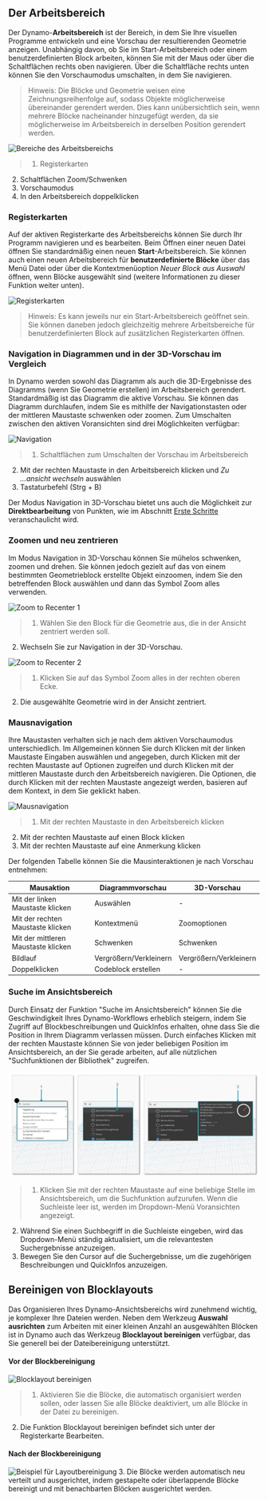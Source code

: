 

## Der Arbeitsbereich

Der Dynamo-**Arbeitsbereich** ist der Bereich, in dem Sie Ihre visuellen Programme entwickeln und eine Vorschau der resultierenden Geometrie anzeigen. Unabhängig davon, ob Sie im Start-Arbeitsbereich oder einem benutzerdefinierten Block arbeiten, können Sie mit der Maus oder über die Schaltflächen rechts oben navigieren. Über die Schaltfläche rechts unten können Sie den Vorschaumodus umschalten, in dem Sie navigieren.

> Hinweis: Die Blöcke und Geometrie weisen eine Zeichnungsreihenfolge auf, sodass Objekte möglicherweise übereinander gerendert werden. Dies kann unübersichtlich sein, wenn mehrere Blöcke nacheinander hinzugefügt werden, da sie möglicherweise im Arbeitsbereich in derselben Position gerendert werden.

![Bereiche des Arbeitsbereichs](images/2-3/01-WorkspaceRegions.jpg)

> 1. Registerkarten
2. Schaltflächen Zoom/Schwenken
3. Vorschaumodus
4. In den Arbeitsbereich doppelklicken

### Registerkarten

Auf der aktiven Registerkarte des Arbeitsbereichs können Sie durch Ihr Programm navigieren und es bearbeiten. Beim Öffnen einer neuen Datei öffnen Sie standardmäßig einen neuen **Start**-Arbeitsbereich. Sie können auch einen neuen Arbeitsbereich für **benutzerdefinierte Blöcke** über das Menü Datei oder über die Kontextmenüoption *Neuer Block aus Auswahl* öffnen, wenn Blöcke ausgewählt sind (weitere Informationen zu dieser Funktion weiter unten).

![Registerkarten](images/2-3/02-Tabs.jpg)

> Hinweis: Es kann jeweils nur ein Start-Arbeitsbereich geöffnet sein. Sie können daneben jedoch gleichzeitig mehrere Arbeitsbereiche für benutzerdefinierten Block auf zusätzlichen Registerkarten öffnen.

### Navigation in Diagrammen und in der 3D-Vorschau im Vergleich

In Dynamo werden sowohl das Diagramm als auch die 3D-Ergebnisse des Diagramms (wenn Sie Geometrie erstellen) im Arbeitsbereich gerendert. Standardmäßig ist das Diagramm die aktive Vorschau. Sie können das Diagramm durchlaufen, indem Sie es mithilfe der Navigationstasten oder der mittleren Maustaste schwenken oder zoomen. Zum Umschalten zwischen den aktiven Voransichten sind drei Möglichkeiten verfügbar:

![Navigation](images/2-3/03-PreviewNavigations.jpg)

> 1. Schaltflächen zum Umschalten der Vorschau im Arbeitsbereich
2. Mit der rechten Maustaste in den Arbeitsbereich klicken und *Zu ...ansicht wechseln* auswählen
3. Tastaturbefehl (Strg + B)

Der Modus Navigation in 3D-Vorschau bietet uns auch die Möglichkeit zur **Direktbearbeitung** von Punkten, wie im Abschnitt [Erste Schritte](http://primer.dynamobim.org/de/02_Hello-Dynamo/2-6_the_quick_start_guide.html) veranschaulicht wird.

### Zoomen und neu zentrieren

Im Modus Navigation in 3D-Vorschau können Sie mühelos schwenken, zoomen und drehen. Sie können jedoch gezielt auf das von einem bestimmten Geometrieblock erstellte Objekt einzoomen, indem Sie den betreffenden Block auswählen und dann das Symbol Zoom alles verwenden.

![Zoom to Recenter 1](images/2-3/03-ZoomToRecenter_1.jpg)

> 1. Wählen Sie den Block für die Geometrie aus, die in der Ansicht zentriert werden soll.
2. Wechseln Sie zur Navigation in der 3D-Vorschau.

![Zoom to Recenter 2](images/2-3/03-ZoomToRecenter_2.jpg)

> 1. Klicken Sie auf das Symbol Zoom alles in der rechten oberen Ecke.
2. Die ausgewählte Geometrie wird in der Ansicht zentriert.

### Mausnavigation

Ihre Maustasten verhalten sich je nach dem aktiven Vorschaumodus unterschiedlich. Im Allgemeinen können Sie durch Klicken mit der linken Maustaste Eingaben auswählen und angegeben, durch Klicken mit der rechten Maustaste auf Optionen zugreifen und durch Klicken mit der mittleren Maustaste durch den Arbeitsbereich navigieren. Die Optionen, die durch Klicken mit der rechten Maustaste angezeigt werden, basieren auf dem Kontext, in dem Sie geklickt haben.

![Mausnavigation](images/2-3/04-HelloMouse.jpg)

> 1. Mit der rechten Maustaste in den Arbeitsbereich klicken
2. Mit der rechten Maustaste auf einen Block klicken
3. Mit der rechten Maustaste auf eine Anmerkung klicken

Der folgenden Tabelle können Sie die Mausinteraktionen je nach Vorschau entnehmen:

|**Mausaktion**|**Diagrammvorschau**|**3D-Vorschau**|
| -- | -- | -- |
|Mit der linken Maustaste klicken|Auswählen|-|
|Mit der rechten Maustaste klicken|Kontextmenü|Zoomoptionen|
|Mit der mittleren Maustaste klicken|Schwenken|Schwenken|
|Bildlauf|Vergrößern/Verkleinern|Vergrößern/Verkleinern|
|Doppelklicken|Codeblock erstellen|-|

### Suche im Ansichtsbereich

Durch Einsatz der Funktion "Suche im Ansichtsbereich" können Sie die Geschwindigkeit Ihres Dynamo-Workflows erheblich steigern, indem Sie Zugriff auf Blockbeschreibungen und QuickInfos erhalten, ohne dass Sie die Position in Ihrem Diagramm verlassen müssen. Durch einfaches Klicken mit der rechten Maustaste können Sie von jeder beliebigen Position im Ansichtsbereich, an der Sie gerade arbeiten, auf alle nützlichen "Suchfunktionen der Bibliothek" zugreifen.

![Suche im Ansichtsbereich](images/2-3/05-InCanvasSearch.jpg)

> 1. Klicken Sie mit der rechten Maustaste auf eine beliebige Stelle im Ansichtsbereich, um die Suchfunktion aufzurufen. Wenn die Suchleiste leer ist, werden im Dropdown-Menü Voransichten angezeigt.
2. Während Sie einen Suchbegriff in die Suchleiste eingeben, wird das Dropdown-Menü ständig aktualisiert, um die relevantesten Suchergebnisse anzuzeigen.
3. Bewegen Sie den Cursor auf die Suchergebnisse, um die zugehörigen Beschreibungen und QuickInfos anzuzeigen.

## Bereinigen von Blocklayouts

Das Organisieren Ihres Dynamo-Ansichtsbereichs wird zunehmend wichtig, je komplexer Ihre Dateien werden. Neben dem Werkzeug **Auswahl ausrichten** zum Arbeiten mit einer kleinen Anzahl an ausgewählten Blöcken ist in Dynamo auch das Werkzeug **Blocklayout bereinigen** verfügbar, das Sie generell bei der Dateibereinigung unterstützt.

#### Vor der Blockbereinigung

![Blocklayout bereinigen](images/2-3/06-CleanupNodeLayout.jpg)

> 1. Aktivieren Sie die Blöcke, die automatisch organisiert werden sollen, oder lassen Sie alle Blöcke deaktiviert, um alle Blöcke in der Datei zu bereinigen.
2. Die Funktion Blocklayout bereinigen befindet sich unter der Registerkarte Bearbeiten.
#### Nach der Blockbereinigung

![Beispiel für Layoutbereinigung](images/2-3/07-CleanupNodeLayout.jpg)
3. Die Blöcke werden automatisch neu verteilt und ausgerichtet, indem gestapelte oder überlappende Blöcke bereinigt und mit benachbarten Blöcken ausgerichtet werden.

